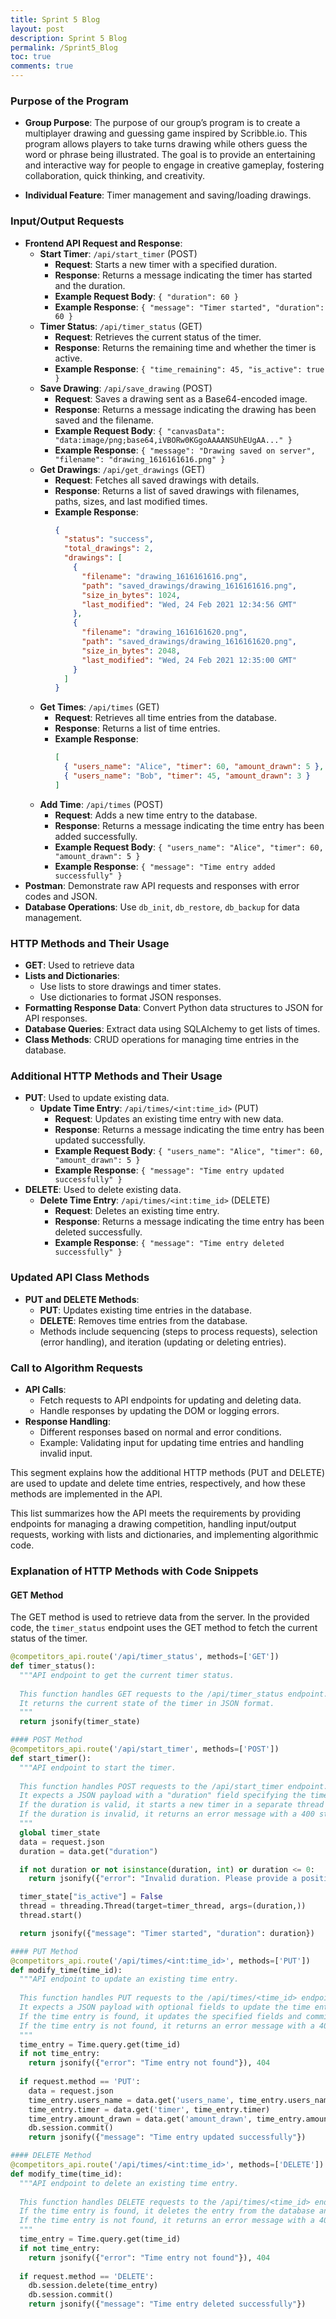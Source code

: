 ```yaml
---
title: Sprint 5 Blog
layout: post
description: Sprint 5 Blog
permalink: /Sprint5_Blog
toc: true
comments: true
---
```


### Purpose of the Program
- **Group Purpose**: The purpose of our group’s program is to create a multiplayer drawing and guessing game inspired by Scribble.io. This program allows players to take turns drawing while others guess the word or phrase being illustrated. The goal is to provide an entertaining and interactive way for people to engage in creative gameplay, fostering collaboration, quick thinking, and creativity.

- **Individual Feature**: Timer management and saving/loading drawings.

### Input/Output Requests
- **Frontend API Request and Response**: 
  - **Start Timer**: `/api/start_timer` (POST)
    - **Request**: Starts a new timer with a specified duration.
    - **Response**: Returns a message indicating the timer has started and the duration.
    - **Example Request Body**: `{ "duration": 60 }`
    - **Example Response**: `{ "message": "Timer started", "duration": 60 }`
  - **Timer Status**: `/api/timer_status` (GET)
    - **Request**: Retrieves the current status of the timer.
    - **Response**: Returns the remaining time and whether the timer is active.
    - **Example Response**: `{ "time_remaining": 45, "is_active": true }`
  - **Save Drawing**: `/api/save_drawing` (POST)
    - **Request**: Saves a drawing sent as a Base64-encoded image.
    - **Response**: Returns a message indicating the drawing has been saved and the filename.
    - **Example Request Body**: `{ "canvasData": "data:image/png;base64,iVBORw0KGgoAAAANSUhEUgAA..." }`
    - **Example Response**: `{ "message": "Drawing saved on server", "filename": "drawing_1616161616.png" }`
  - **Get Drawings**: `/api/get_drawings` (GET)
    - **Request**: Fetches all saved drawings with details.
    - **Response**: Returns a list of saved drawings with filenames, paths, sizes, and last modified times.
    - **Example Response**: 
      ```json
      {
        "status": "success",
        "total_drawings": 2,
        "drawings": [
          {
            "filename": "drawing_1616161616.png",
            "path": "saved_drawings/drawing_1616161616.png",
            "size_in_bytes": 1024,
            "last_modified": "Wed, 24 Feb 2021 12:34:56 GMT"
          },
          {
            "filename": "drawing_1616161620.png",
            "path": "saved_drawings/drawing_1616161620.png",
            "size_in_bytes": 2048,
            "last_modified": "Wed, 24 Feb 2021 12:35:00 GMT"
          }
        ]
      }
      ```
  - **Get Times**: `/api/times` (GET)
    - **Request**: Retrieves all time entries from the database.
    - **Response**: Returns a list of time entries.
    - **Example Response**: 
      ```json
      [
        { "users_name": "Alice", "timer": 60, "amount_drawn": 5 },
        { "users_name": "Bob", "timer": 45, "amount_drawn": 3 }
      ]
      ```
  - **Add Time**: `/api/times` (POST)
    - **Request**: Adds a new time entry to the database.
    - **Response**: Returns a message indicating the time entry has been added successfully.
    - **Example Request Body**: `{ "users_name": "Alice", "timer": 60, "amount_drawn": 5 }`
    - **Example Response**: `{ "message": "Time entry added successfully" }`
- **Postman**: Demonstrate raw API requests and responses with error codes and JSON.
- **Database Operations**: Use `db_init`, `db_restore`, `db_backup` for data management.

### HTTP Methods and Their Usage
- **GET**: Used to retrieve data
- **Lists and Dictionaries**: 
  - Use lists to store drawings and timer states.
  - Use dictionaries to format JSON responses.
- **Formatting Response Data**: Convert Python data structures to JSON for API responses.
- **Database Queries**: Extract data using SQLAlchemy to get lists of times.
- **Class Methods**: CRUD operations for managing time entries in the database.

### Additional HTTP Methods and Their Usage
- **PUT**: Used to update existing data.
  - **Update Time Entry**: `/api/times/<int:time_id>` (PUT)
    - **Request**: Updates an existing time entry with new data.
    - **Response**: Returns a message indicating the time entry has been updated successfully.
    - **Example Request Body**: `{ "users_name": "Alice", "timer": 60, "amount_drawn": 5 }`
    - **Example Response**: `{ "message": "Time entry updated successfully" }`
- **DELETE**: Used to delete existing data.
  - **Delete Time Entry**: `/api/times/<int:time_id>` (DELETE)
    - **Request**: Deletes an existing time entry.
    - **Response**: Returns a message indicating the time entry has been deleted successfully.
    - **Example Response**: `{ "message": "Time entry deleted successfully" }`

### Updated API Class Methods
- **PUT and DELETE Methods**: 
  - **PUT**: Updates existing time entries in the database.
  - **DELETE**: Removes time entries from the database.
  - Methods include sequencing (steps to process requests), selection (error handling), and iteration (updating or deleting entries).

### Call to Algorithm Requests
- **API Calls**: 
  - Fetch requests to API endpoints for updating and deleting data.
  - Handle responses by updating the DOM or logging errors.
- **Response Handling**: 
  - Different responses based on normal and error conditions.
  - Example: Validating input for updating time entries and handling invalid input.

This segment explains how the additional HTTP methods (PUT and DELETE) are used to update and delete time entries, respectively, and how these methods are implemented in the API.
  

This list summarizes how the API meets the requirements by providing endpoints for managing a drawing competition, handling input/output requests, working with lists and dictionaries, and implementing algorithmic code.
### Explanation of HTTP Methods with Code Snippets

#### GET Method
The GET method is used to retrieve data from the server. In the provided code, the `timer_status` endpoint uses the GET method to fetch the current status of the timer.

```python
@competitors_api.route('/api/timer_status', methods=['GET'])
def timer_status():
  """API endpoint to get the current timer status.
  
  This function handles GET requests to the /api/timer_status endpoint.
  It returns the current state of the timer in JSON format.
  """
  return jsonify(timer_state)

#### POST Method
@competitors_api.route('/api/start_timer', methods=['POST'])
def start_timer():
  """API endpoint to start the timer.
  
  This function handles POST requests to the /api/start_timer endpoint.
  It expects a JSON payload with a "duration" field specifying the timer duration in seconds.
  If the duration is valid, it starts a new timer in a separate thread and returns a success message.
  If the duration is invalid, it returns an error message with a 400 status code.
  """
  global timer_state
  data = request.json
  duration = data.get("duration")

  if not duration or not isinstance(duration, int) or duration <= 0:
    return jsonify({"error": "Invalid duration. Please provide a positive integer."}), 400

  timer_state["is_active"] = False
  thread = threading.Thread(target=timer_thread, args=(duration,))
  thread.start()

  return jsonify({"message": "Timer started", "duration": duration})

#### PUT Method
@competitors_api.route('/api/times/<int:time_id>', methods=['PUT'])
def modify_time(time_id):
  """API endpoint to update an existing time entry.
  
  This function handles PUT requests to the /api/times/<time_id> endpoint.
  It expects a JSON payload with optional fields to update the time entry.
  If the time entry is found, it updates the specified fields and commits the changes to the database.
  If the time entry is not found, it returns an error message with a 404 status code.
  """
  time_entry = Time.query.get(time_id)
  if not time_entry:
    return jsonify({"error": "Time entry not found"}), 404
  
  if request.method == 'PUT':
    data = request.json
    time_entry.users_name = data.get('users_name', time_entry.users_name)
    time_entry.timer = data.get('timer', time_entry.timer)
    time_entry.amount_drawn = data.get('amount_drawn', time_entry.amount_drawn)
    db.session.commit()
    return jsonify({"message": "Time entry updated successfully"})

#### DELETE Method
@competitors_api.route('/api/times/<int:time_id>', methods=['DELETE'])
def modify_time(time_id):
  """API endpoint to delete an existing time entry.
  
  This function handles DELETE requests to the /api/times/<time_id> endpoint.
  If the time entry is found, it deletes the entry from the database and commits the changes.
  If the time entry is not found, it returns an error message with a 404 status code.
  """
  time_entry = Time.query.get(time_id)
  if not time_entry:
    return jsonify({"error": "Time entry not found"}), 404
  
  if request.method == 'DELETE':
    db.session.delete(time_entry)
    db.session.commit()
    return jsonify({"message": "Time entry deleted successfully"})
```
